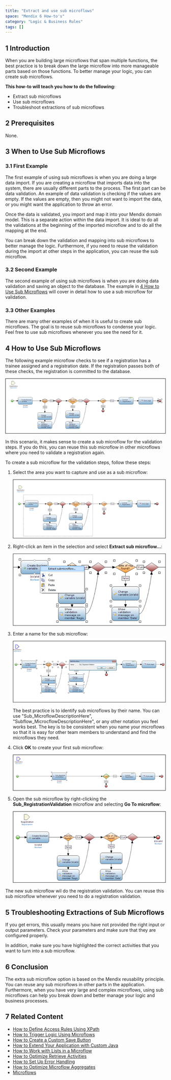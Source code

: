 ```yaml
---
title: "Extract and use sub microflows"
space: "Mendix 6 How-to's"
category: "Logic & Business Rules"
tags: []
---
```


## 1 Introduction

When you are building large microflows that span multiple functions, the best practice is to break down the large microflow into more manageable parts based on those functions. To better manage your logic, you can create sub microflows. 

**This how-to will teach you how to do the following:**

* Extract sub microflows
* Use sub microflows
* Troubleshoot extractions of sub microflows

## 2 Prerequisites

None.

## 3 When to Use Sub Microflows

### 3.1 First Example

The first example of using sub microflows is when you are doing a large data import. If you are creating a microflow that imports data into the system, there are usually different parts to the process. The first part can be data validation. An example of data validation is checking if the values are empty. If the values are empty, then you might not want to import the data, or you might want the application to throw an error.

Once the data is validated, you import and map it into your Mendix domain model. This is a separate action within the data import. It is ideal to do all the validations at the beginning of the imported microflow and to do all the mapping at the end.

You can break down the validation and mapping into sub microflows to better manage the logic. Furthermore, if you need to reuse the validation during the import at other steps in the application, you can reuse the sub microflow.

### 3.2 Second Example

The second example of using sub microflows is when you are doing data validation and saving an object to the database. The example in [4 How to Use Sub Microflows](#HowtoUseSubMicroflows) will cover in detail how to use a sub microflow for validation.

### 3.3 Other Examples

There are many other examples of when it is useful to create sub microflows. The goal is to reuse sub microflows to condense your logic. Feel free to use sub microflows whenever you see the need for it.

## 4 How to Use Sub Microflows<a name="HowtoUseSubMicroflows"></a>

The following example microflow checks to see if a registration has a trainee assigned and a registration date. If the registration passes both of these checks, the registration is committed to the database.

![](attachments/18448683/18581021.png)

In this scenario, it makes sense to create a sub microflow for the validation steps. If you do this, you can reuse this sub microflow in other microflows where you need to validate a registration again.

To create a sub microflow for the validation steps, follow these steps:

1. Select the area you want to capture and use as a sub microflow:

    ![](attachments/18448683/18581020.png)

2. Right-click an item in the selection and select **Extract sub microflow...**:

    ![](attachments/18448683/18581018.png)

3. Enter a name for the sub microflow:

    ![](attachments/18448683/18581017.png)

    <div class="alert alert-warning">

    The best practice is to identify sub microflows by their name. You can use "Sub_MicroflowDescriptionHere", "Subflow_MicrocflowDescriptionHere", or any other notation you feel works best. The key is to be consistent when you name your microflows so that it is easy for other team members to understand and find the microflows they need.

    </div>
4. Click **OK** to create your first sub microflow:

    ![](attachments/18448683/18581016.png)

5. Open the sub microflow by right-clicking the **Sub_RegistrationValidation** microflow and selecting **Go To microflow**:

    ![](attachments/18448683/18581015.png)

The new sub microflow wil do the registration validation. You can reuse this sub microflow whenever you need to do a registration validation. 

## 5 Troubleshooting Extractions of Sub Microflows

If you get errors, this usually means you have not provided the right input or output parameters. Check your parameters and make sure that they are configured properly. 

In addition, make sure you have highlighted the correct activities that you want to turn into a sub microflow.

## 6 Conclusion

The extra sub microflow option is based on the Mendix reusability principle. You can reuse any sub microflows in other parts in the application. Furthermore, when you have very large and complex microflows, using sub microflows can help you break down and better manage your logic and business processes. 

## 7 Related Content

* [How to Define Access Rules Using XPath](define-access-rules-using-xpath)
* [How to Trigger Logic Using Microflows](triggering-logic-using-microflows)
* [How to Create a Custom Save Button](create-a-custom-save-button)
* [How to Extend Your Application with Custom Java](extending-your-application-with-custom-java)
* [How to Work with Lists in a Microflow](working-with-lists-in-a-microflow)
* [How to Optimize Retrieve Activities](optimizing-retrieve-activities)
* [How to Set Up Error Handling](set-up-error-handling)
* [How to Optimize Microflow Aggregates](optimizing-microflow-aggregates)
* [Microflows](/refguide6/microflows)